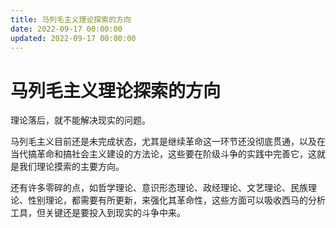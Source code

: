 ```yaml
---
title: 马列毛主义理论探索的方向
date: 2022-09-17 00:00:00
updated: 2022-09-17 00:00:00
---
```


# 马列毛主义理论探索的方向

理论落后，就不能解决现实的问题。

马列毛主义目前还是未完成状态，尤其是继续革命这一环节还没彻底贯通，以及在当代搞革命和搞社会主义建设的方法论，这些要在阶级斗争的实践中完善它，这就是我们理论摸索的主要方向。

还有许多零碎的点，如哲学理论、意识形态理论、政经理论、文艺理论、民族理论、性别理论，都需要有所更新，来强化其革命性，这些方面可以吸收西马的分析工具，但关键还是要投入到现实的斗争中来。
